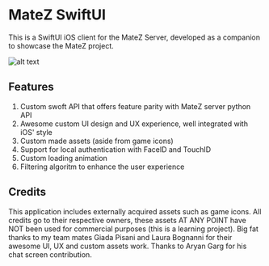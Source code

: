 # MateZ SwiftUI
This is a SwiftUI iOS client for the MateZ Server, developed as a companion to showcase the MateZ project.

![alt text](https://github.com/iOmega8561/MateZ_SwiftUI/blob/master/Screenshots/composition.png?raw=true)

## Features
1) Custom swoft API that offers feature parity with MateZ server python API
2) Awesome custom UI design and UX experience, well integrated with iOS' style
3) Custom made assets (aside from game icons)
4) Support for local authentication with FaceID and TouchID
5) Custom loading animation
6) Filtering algoritm to enhance the user experience

## Credits
This application includes externally acquired assets such as game icons. All credits go to their respective owners, these assets AT ANY POINT have NOT been used for commercial purposes (this is a learning project). Big fat thanks to my team mates Giada Pisani and Laura Bognanni for their awesome UI, UX and custom assets work. Thanks to Aryan Garg for his chat screen contribution.
